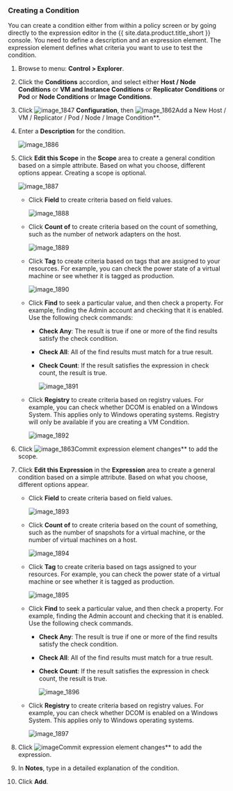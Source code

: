 ### Creating a Condition

You can create a condition either from within a policy screen or by going directly to the expression editor in the {{ site.data.product.title_short }} console. You need to define a description and an expression element. The expression element defines what criteria you want to use to test the condition.

1. Browse to menu: **Control > Explorer**.

2. Click the **Conditions** accordion, and select either **Host / Node Conditions** or **VM and Instance Conditions** or **Replicator Conditions** or **Pod** or **Node Conditions** or **Image Conditions**.

3. Click ![image_1847](../images/1847.png) **Configuration**, then ![image_1862](../images/1862.png**)Add a New Host / VM / Replicator / Pod / Node / Image Condition**.

4. Enter a **Description** for the condition.

   ![image_1886](../images/1886.png)

5. Click **Edit this Scope** in the **Scope** area to create a general condition based on a simple attribute. Based on what you choose, different options appear. Creating a scope is optional.

   ![image_1887](../images/1887.png)

      - Click **Field** to create criteria based on field values.

        ![image_1888](../images/1888.png)

      - Click **Count of** to create criteria based on the count of something, such as the number of network adapters on the host.

        ![image_1889](../images/1889.png)

      - Click **Tag** to create criteria based on tags that are assigned to your resources. For example, you can check the power state of a virtual machine or see whether it is tagged as production.

        ![image_1890](../images/1890.png)

      - Click **Find** to seek a particular value, and then check a property. For example, finding the Admin account and checking that it is enabled. Use the following check commands:

          - **Check Any**: The result is true if one or more of the find results satisfy the check condition.

          - **Check All**: All of the find results must match for a true result.

          - **Check Count**: If the result satisfies the expression in check count, the result is true.

            ![image_1891](../images/1891.png)

      - Click **Registry** to create criteria based on registry values. For example, you can check whether DCOM is enabled on a Windows System. This applies only to Windows operating systems. Registry will only be available if you are creating a VM Condition.

        ![image_1892](../images/1892.png)

6. Click ![image_1863](../images/1863.png**)Commit expression element changes** to add the scope.

7. Click **Edit this Expression** in the **Expression** area to create a general condition based on a simple attribute. Based on what you choose, different options appear.

      - Click **Field** to create criteria based on field values.

        ![image_1893](../images/1893.png)

      - Click **Count of** to create criteria based on the count of something, such as the number of snapshots for a virtual machine, or the number of virtual machines on a host.

        ![image_1894](../images/1894.png)

      - Click **Tag** to create criteria based on tags assigned to your resources. For example, you can check the power state of a virtual machine or see whether it is tagged as production.

        ![image_1895](../images/1895.png)

      - Click **Find** to seek a particular value, and then check a property. For example, finding the Admin account and checking that it is enabled. Use the following check commands.

          - **Check Any**: The result is true if one or more of the find results satisfy the check condition.

          - **Check All**: All of the find results must match for a true result.

          - **Check Count**: If the result satisfies the expression in check count, the result is true.

            ![image_1896](../images/1896.png)

      - Click **Registry** to create criteria based on registry values. For example, you can check whether DCOM is enabled on a Windows System. This applies only to Windows operating systems.

        ![image_1897](../images/1897.png)

8. Click ![image](../images/1863.png**)Commit expression element changes** to add the expression.

9. In **Notes**, type in a detailed explanation of the condition.

10. Click **Add**.
